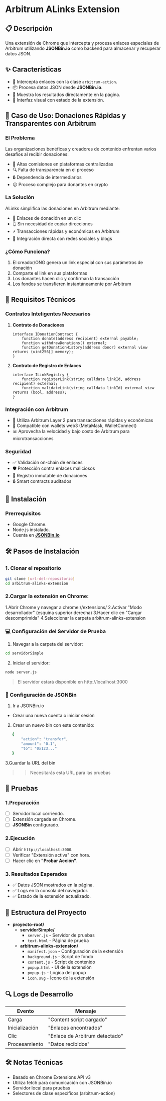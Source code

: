 # Arbitrum ALinks Extension

## 📋 Descripción  
Una extensión de Chrome que intercepta y procesa enlaces especiales de Arbitrum utilizando **JSONBin.io** como backend para almacenar y recuperar datos JSON.

## ✨ Características  
- 🔗 Intercepta enlaces con la clase `arbitrum-action`.  
- 📦 Procesa datos JSON desde **JSONBin.io**.  
- 📄 Muestra los resultados directamente en la página.  
- 🚦 Interfaz visual con estado de la extensión.  

## 🎯 Caso de Uso: Donaciones Rápidas y Transparentes con Arbitrum

### El Problema
Las organizaciones benéficas y creadores de contenido enfrentan varios desafíos al recibir donaciones:
- 💸 Altas comisiones en plataformas centralizadas
- 🔍 Falta de transparencia en el proceso
- 🔒 Dependencia de intermediarios
- 😕 Proceso complejo para donantes en crypto

### La Solución
ALinks simplifica las donaciones en Arbitrum mediante:
- 🔗 Enlaces de donación en un clic
- 👆 Sin necesidad de copiar direcciones
- ⚡ Transacciones rápidas y económicas en Arbitrum
- 📱 Integración directa con redes sociales y blogs

### ¿Cómo Funciona?
1. El creador/ONG genera un link especial con sus parámetros de donación
2. Comparte el link en sus plataformas
3. Los donantes hacen clic y confirman la transacción
4. Los fondos se transfieren instantáneamente por Arbitrum

## 🔧 Requisitos Técnicos

### Contratos Inteligentes Necesarios
1. **Contrato de Donaciones**
   ```solidity
   interface IDonationContract {
       function donate(address recipient) external payable;
       function withdrawDonations() external;
       function getDonationHistory(address donor) external view returns (uint256[] memory);
   }
   ```

2. **Contrato de Registro de Enlaces**
   ```solidity
   interface ILinkRegistry {
       function registerLink(string calldata linkId, address recipient) external;
       function validateLink(string calldata linkId) external view returns (bool, address);
   }
   ```

### Integración con Arbitrum
- 🌉 Utiliza Arbitrum Layer 2 para transacciones rápidas y económicas
- 🔐 Compatible con wallets web3 (MetaMask, WalletConnect)
- 📊 Aprovecha la velocidad y bajo costo de Arbitrum para microtransacciones

### Seguridad
- ✅ Validación on-chain de enlaces
- 🛡️ Protección contra enlaces maliciosos
- 📝 Registro inmutable de donaciones
- 🔒 Smart contracts auditados

## 🚀 Instalación  

### Prerrequisitos  
- Google Chrome.  
- Node.js instalado.  
- Cuenta en [**JSONBin.io**](https://jsonbin.io/)

## 🛠️ Pasos de Instalación  

### 1. Clonar el repositorio  
```bash
git clone [url-del-repositorio]
cd arbitrum-alinks-extension
```

### 2.Cargar la extensión en Chrome:

1.Abrir Chrome y navegar a chrome://extensions/
2.Activar "Modo desarrollador" (esquina superior derecha)
3.Hacer clic en "Cargar descomprimida"
4.Seleccionar la carpeta arbitrum-alinks-extension

### 💻 Configuración del Servidor de Prueba

1. Navegar a la carpeta del servidor:
```bash
cd servidorSimple
```
2. Iniciar el servidor:
```bash
node server.js
```
> El servidor estará disponible en http://localhost:3000

### 🔧 Configuración de JSONBin
1. Ir a JSONBin.io
 - Crear una nueva cuenta o iniciar sesión
2. Crear un nuevo bin con este contenido:
```bash
   {
       "action": "transfer",
       "amount": "0.1",
       "to": "0x123..."
   }
```
3.Guardar la URL del bin

>> Necesitarás esta URL para las pruebas

## 🧪 Pruebas  

### 1.Preparación  
- [ ] Servidor local corriendo.  
- [ ] Extensión cargada en Chrome.  
- [ ] **JSONBin** configurado.  

### 2.Ejecución  
- [ ] Abrir `http://localhost:3000`.  
- [ ] Verificar "Extensión activa" con hora.  
- [ ] Hacer clic en **"Probar Acción"**.  

### 3. Resultados Esperados  
- ✅ Datos JSON mostrados en la página.  
- ✅ Logs en la consola del navegador.  
- ✅ Estado de la extensión actualizado.  

## 📁 Estructura del Proyecto

- **proyecto-root/**  
  - **servidorSimple/**  
    - `server.js` - Servidor de pruebas  
    - `text.html` - Página de prueba  
  - **arbitrum-alinks-extension/**  
    - `manifest.json` - Configuración de la extensión  
    - `background.js` - Script de fondo  
    - `content.js` - Script de contenido  
    - `popup.html` - UI de la extensión  
    - `popup.js` - Lógica del popup  
    - `icon.svg` - Ícono de la extensión  


## 🔍 Logs de Desarrollo  

| Evento           | Mensaje                          |  
|------------------|----------------------------------|  
| Carga           | "Content script cargado"         |  
| Inicialización   | "Enlaces encontrados"           |  
| Clic            | "Enlace de Arbitrum detectado"   |  
| Procesamiento   | "Datos recibidos"                |  

## 🛠 Notas Técnicas
- Basado en Chrome Extensions API v3
- Utiliza fetch para comunicación con JSONBin.io
- Servidor local para pruebas
- Selectores de clase específicos (arbitrum-action)